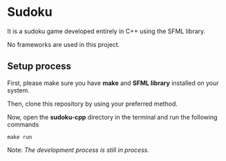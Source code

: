 # Sudoku

It is a sudoku game developed entirely in C++ using the SFML library.

No frameworks are used in this project.

## Setup process

First, please make sure you have **make** and **SFML library** installed on your system.

Then, clone this repository by using your preferred method.

Now, open the **sudoku-cpp** directory in the terminal and run the following commands

```runs sudoku
make run
```

Note: _The development process is still in process._
